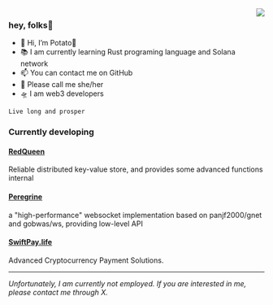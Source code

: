 <img align="right" src="https://github-readme-stats.vercel.app/api?username=PotatoCloud&show_icons=true&icon_color=CE1D2D&text_color=718096&hide_title=false" />

### hey, folks👋

- 🖖 Hi, I’m Potato🥔
- 📚 I am currently learning Rust programing language and Solana network
- 📫 You can contact me on GitHub
- 👩 Please call me she/her
- 🛸 I am web3 developers

`Live long and prosper`

### Currently developing

#### [RedQueen](https://github.com/RealFax/RedQueen)
Reliable distributed key-value store, and provides some advanced functions internal

#### [Peregrine](https://github.com/RealFax/peregrine)
a "high-performance" websocket implementation based on panjf2000/gnet and gobwas/ws, providing low-level API

#### [SwiftPay.life](https://swiftpay.life)
Advanced Cryptocurrency Payment Solutions.


------

_Unfortunately, I am currently not employed. If you are interested in me, please contact me through X._
